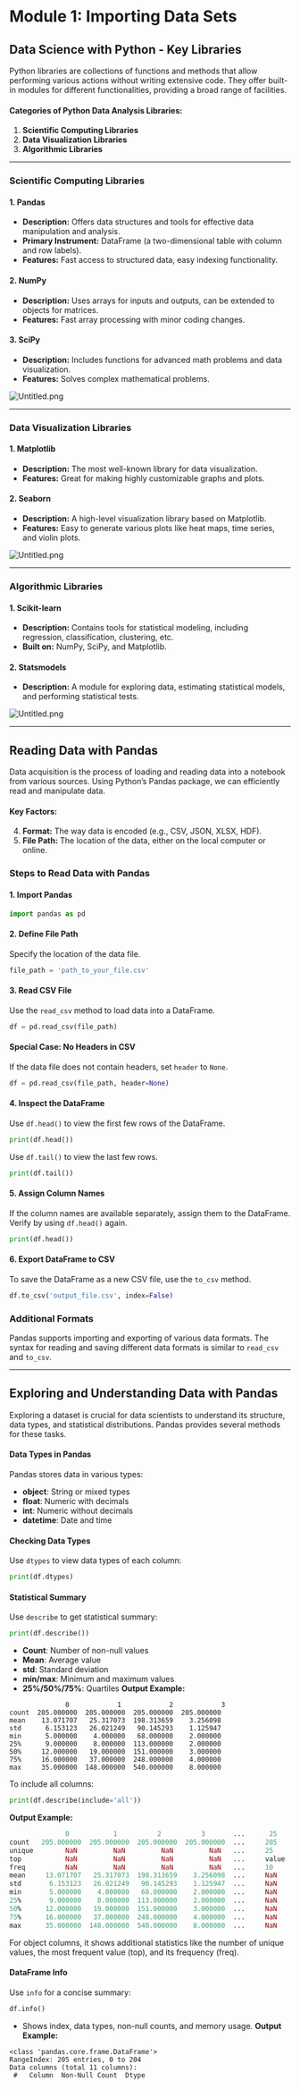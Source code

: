 

# Module 1: Importing Data Sets
## Data Science with Python - Key Libraries
Python libraries are collections of functions and methods that allow performing various actions without writing extensive code. They offer built-in modules for different functionalities, providing a broad range of facilities.
#### Categories of Python Data Analysis Libraries:
1. **Scientific Computing Libraries**
2. **Data Visualization Libraries**
3. **Algorithmic Libraries**

___
### Scientific Computing Libraries
#### 1. **Pandas**
- **Description:** Offers data structures and tools for effective data manipulation and analysis.
- **Primary Instrument:** DataFrame (a two-dimensional table with column and row labels).
- **Features:** Fast access to structured data, easy indexing functionality.
#### 2. **NumPy**
- **Description:** Uses arrays for inputs and outputs, can be extended to objects for matrices.
- **Features:** Fast array processing with minor coding changes.
#### 3. **SciPy**
- **Description:** Includes functions for advanced math problems and data visualization.
- **Features:** Solves complex mathematical problems.

![Untitled.png](https://prod-files-secure.s3.us-west-2.amazonaws.com/03e82b26-cccb-4906-bb56-adabcbdc0655/997ac361-58a8-4f04-bb0f-79fea4baa761/Untitled.png?X-Amz-Algorithm=AWS4-HMAC-SHA256&X-Amz-Content-Sha256=UNSIGNED-PAYLOAD&X-Amz-Credential=ASIAZI2LB466VAHQPWP4%2F20250129%2Fus-west-2%2Fs3%2Faws4_request&X-Amz-Date=20250129T031618Z&X-Amz-Expires=3600&X-Amz-Security-Token=IQoJb3JpZ2luX2VjEHoaCXVzLXdlc3QtMiJHMEUCIQDoiJ2QImN5HYAqvuU4ceUkli0G5M941GjPZXofCL4%2FygIgGTze79bjkHPa63HYofonCDf01npkyvKcvMtuRHHh5%2BgqiAQIg%2F%2F%2F%2F%2F%2F%2F%2F%2F%2F%2FARAAGgw2Mzc0MjMxODM4MDUiDOsxbVSmwcKadSeysyrcA%2FSAxaTepeWeNyKWB6KbIjkuOGfF5gk1RmFhX4GXpX%2FMPk6t693lQXHvc5bM8G02cqkSl4bt1DAOW47NHuPglEV94RPyEPmy0qVzPRXuBECmKtQByEZgagvlmlLu5im1%2B7QtTAmQ%2BpZY%2FCb2s5FiqZRTnJxaY%2F1iCpAf%2BeUQrry194tZKVgpgkZlzzcralhqd48qlZc2aM8ZKMWZ8kJ8wU4EcRXgtQb3GAqVSmWWfTqv9QsxJRg%2FmWlITectCO1iT9XJM7GOXIZq06TGCDBeWtTsGMV7pAhE4PCFY7jXgY3uriGP9wHIA%2FY%2FWXnpD5wg8PctN%2FG9JXFpYARFnJYhvnmqsM%2FzYPbpBZjbvjxQRzqK1ghiqXltCLosMKGXaozK7S95zL%2Br7X4fkBt2buXfmzgoUaI2uXsOY%2Fu0Gr8m2J02tPL%2B1KrsRd%2Ftrcm7m%2BAcIoVH2KCP%2FUfaXs6l%2Bj3lIXHiaItEgrezQcVPTIFZJmD7FCyW1sVbxQ%2BwqWG2OkRnpOem%2FTjfrGRr6NAg%2B%2FK1KFZ9GLs5vMmVmW3%2B%2FVipUqx%2B35UP%2BsB%2B0OVFixZiy%2BXzYNbERmTdxgVpSY3hL9x8hoUwic5%2BhPstCjQw5JBcy3ebuuQThlM%2FtlsHh7kqMMCf5rwGOqUBLpJ5TEI5rLkueky9AgjP7T3%2FJyqc5LaqZn0IvI7GyZag3yV3scBDk1UkKFQjw6hpde04fgkNdfXe2dyAoNcDLAqEXFXKkJlz%2FX2cG8E4GTx9kLumiKasxk%2BkTkO3EHbdzi%2BNE2paM%2Fuxs%2FEC2tWDtHsOEyYVR1wV30seSQ1P%2BnZ2mmW%2Fm7L6SzNKGZVd51XDg%2BIW3rugOEtKryAH3ip%2BdI5N9Qvb&X-Amz-Signature=cc81c4eb31ef0b4970254297dd12aab0565dba06fe4657c7b9b9bdec141adbe9&X-Amz-SignedHeaders=host&x-id=GetObject)
___
### Data Visualization Libraries
#### 1. **Matplotlib**
- **Description:** The most well-known library for data visualization.
- **Features:** Great for making highly customizable graphs and plots.
#### 2. **Seaborn**
- **Description:** A high-level visualization library based on Matplotlib.
- **Features:** Easy to generate various plots like heat maps, time series, and violin plots.

![Untitled.png](https://prod-files-secure.s3.us-west-2.amazonaws.com/03e82b26-cccb-4906-bb56-adabcbdc0655/733d1e42-5a53-4fd8-90c1-3d85254369a6/Untitled.png?X-Amz-Algorithm=AWS4-HMAC-SHA256&X-Amz-Content-Sha256=UNSIGNED-PAYLOAD&X-Amz-Credential=ASIAZI2LB466RFT5N42F%2F20250129%2Fus-west-2%2Fs3%2Faws4_request&X-Amz-Date=20250129T031617Z&X-Amz-Expires=3600&X-Amz-Security-Token=IQoJb3JpZ2luX2VjEHsaCXVzLXdlc3QtMiJIMEYCIQCnw4ZlYipO%2B7CrWlOmgbXtq14tOBDGpySslcM58irstQIhAKzG6%2FwRBmnj0k%2FgSoxSSET1sT7vptd6JiBsTLVbSI6CKogECIP%2F%2F%2F%2F%2F%2F%2F%2F%2F%2FwEQABoMNjM3NDIzMTgzODA1IgxXKU8Mmmx3Tc3lRFsq3APixi90KLxXSD0DAl9nWb4JJFMeGJxvIA8Hqg8ybylcP%2FjtXnBQy%2B5zJOB3rzOINJhQW%2BK8RkJtgP1cY1U6SjKZmLSHNulT4XK7DayD3fVhKTubcoBmnbI3Ux838sQxOoBNtwGMulPNO7lFZU4hT6h8M0bb0WHMiyvvJ8fNx0GF3tk1i8NIINvM7TQjj1DOPUoLESGLfgeyl%2Brqr%2FILSv3H%2BBHRuWUAhHSzX%2BPny1gJ%2F0J1QiXIaV%2Bz16knM%2BjL2BJecdcHaBsvfQTErXmvrIjmEOT3o2LMvtnQvPM5GLBZEAD9jIfWXuaJEI1HQWCVmoh3cC7Q9X2lwgxKxJerrlN5NL88cn6WUwqt5oIunLF1VMiEB232xpU7lpOLWLa7dDbfVvHJ96qY4V5c3InNUIDSawSiY6srpH5k9mfwFC3hgAbx%2F2mAEZxxgFMuzn67gubdPRkg%2BNkdrpi4H%2BGNZ%2FZx3fi05QWQt274x7pduUWeBEddK%2Fm%2BEiloYf4lKiJuITEkc6p%2FbTK6afad%2F0%2FdLY%2FmDoLx2QyomiKXvFwcFf%2B%2FrJADP6UsVHt4B5tMC%2FTQTXwLz4N8cd7gA%2B6O8jWc2LoXzUdlG59T5eN9vSJ4oDH34qaoLPnlKQgGiip1ETDGoOa8BjqkAcpH9baf3NTeZ7RnRtL%2Frc0mWkqPdMkQY2fCBTyRxU4Iz7Ho2krz1a3oJOxT4CFn5IMk0a%2F8rve1Gwl%2FMbdYhR5j7GU6FkPDyO3l7ovKh0ArM%2BNva8tGsJA4LHKmGX32JDR1gLR5Vr1de4qV1PIAhwfgsayaCXwCcfaX0p7lXz8Jppj%2FuBNxo%2B8lCZ0BKxigJu0j5ps3lvX41APiZi2hcuShz9dS&X-Amz-Signature=30f369b10df2680e38a6caef58fed2fb9d389e3bd652733340011af4591451cd&X-Amz-SignedHeaders=host&x-id=GetObject)
___
### Algorithmic Libraries
#### 1. **Scikit-learn**
- **Description:** Contains tools for statistical modeling, including regression, classification, clustering, etc.
- **Built on:** NumPy, SciPy, and Matplotlib.
#### 2. **Statsmodels**
- **Description:** A module for exploring data, estimating statistical models, and performing statistical tests.

![Untitled.png](https://prod-files-secure.s3.us-west-2.amazonaws.com/03e82b26-cccb-4906-bb56-adabcbdc0655/c62885f5-417d-4179-834f-d68f8f2bdf39/Untitled.png?X-Amz-Algorithm=AWS4-HMAC-SHA256&X-Amz-Content-Sha256=UNSIGNED-PAYLOAD&X-Amz-Credential=ASIAZI2LB466RFT5N42F%2F20250129%2Fus-west-2%2Fs3%2Faws4_request&X-Amz-Date=20250129T031617Z&X-Amz-Expires=3600&X-Amz-Security-Token=IQoJb3JpZ2luX2VjEHsaCXVzLXdlc3QtMiJIMEYCIQCnw4ZlYipO%2B7CrWlOmgbXtq14tOBDGpySslcM58irstQIhAKzG6%2FwRBmnj0k%2FgSoxSSET1sT7vptd6JiBsTLVbSI6CKogECIP%2F%2F%2F%2F%2F%2F%2F%2F%2F%2FwEQABoMNjM3NDIzMTgzODA1IgxXKU8Mmmx3Tc3lRFsq3APixi90KLxXSD0DAl9nWb4JJFMeGJxvIA8Hqg8ybylcP%2FjtXnBQy%2B5zJOB3rzOINJhQW%2BK8RkJtgP1cY1U6SjKZmLSHNulT4XK7DayD3fVhKTubcoBmnbI3Ux838sQxOoBNtwGMulPNO7lFZU4hT6h8M0bb0WHMiyvvJ8fNx0GF3tk1i8NIINvM7TQjj1DOPUoLESGLfgeyl%2Brqr%2FILSv3H%2BBHRuWUAhHSzX%2BPny1gJ%2F0J1QiXIaV%2Bz16knM%2BjL2BJecdcHaBsvfQTErXmvrIjmEOT3o2LMvtnQvPM5GLBZEAD9jIfWXuaJEI1HQWCVmoh3cC7Q9X2lwgxKxJerrlN5NL88cn6WUwqt5oIunLF1VMiEB232xpU7lpOLWLa7dDbfVvHJ96qY4V5c3InNUIDSawSiY6srpH5k9mfwFC3hgAbx%2F2mAEZxxgFMuzn67gubdPRkg%2BNkdrpi4H%2BGNZ%2FZx3fi05QWQt274x7pduUWeBEddK%2Fm%2BEiloYf4lKiJuITEkc6p%2FbTK6afad%2F0%2FdLY%2FmDoLx2QyomiKXvFwcFf%2B%2FrJADP6UsVHt4B5tMC%2FTQTXwLz4N8cd7gA%2B6O8jWc2LoXzUdlG59T5eN9vSJ4oDH34qaoLPnlKQgGiip1ETDGoOa8BjqkAcpH9baf3NTeZ7RnRtL%2Frc0mWkqPdMkQY2fCBTyRxU4Iz7Ho2krz1a3oJOxT4CFn5IMk0a%2F8rve1Gwl%2FMbdYhR5j7GU6FkPDyO3l7ovKh0ArM%2BNva8tGsJA4LHKmGX32JDR1gLR5Vr1de4qV1PIAhwfgsayaCXwCcfaX0p7lXz8Jppj%2FuBNxo%2B8lCZ0BKxigJu0j5ps3lvX41APiZi2hcuShz9dS&X-Amz-Signature=a8ff4659ea1059c0ba093be31e208130318629c3b89a8833397ac63d0946f963&X-Amz-SignedHeaders=host&x-id=GetObject)
___
## Reading Data with Pandas
Data acquisition is the process of loading and reading data into a notebook from various sources. Using Python’s Pandas package, we can efficiently read and manipulate data.
#### Key Factors:
4. **Format:** The way data is encoded (e.g., CSV, JSON, XLSX, HDF).
5. **File Path:** The location of the data, either on the local computer or online.
### Steps to Read Data with Pandas
#### 1. **Import Pandas**
```python
import pandas as pd
```
#### 2. **Define File Path**
Specify the location of the data file.
```python
file_path = 'path_to_your_file.csv'
```
#### 3. **Read CSV File**
Use the `read_csv` method to load data into a DataFrame.
```python
df = pd.read_csv(file_path)
```
#### Special Case: No Headers in CSV
If the data file does not contain headers, set `header` to `None`.
```python
df = pd.read_csv(file_path, header=None)
```
#### 4. **Inspect the DataFrame**
Use `df.head()` to view the first few rows of the DataFrame.
```python
print(df.head())
```
Use `df.tail()` to view the last few rows.
```python
print(df.tail())
```
#### 5. **Assign Column Names**
If the column names are available separately, assign them to the DataFrame.
Verify by using `df.head()` again.
```python
print(df.head())
```
#### 6. **Export DataFrame to CSV**
To save the DataFrame as a new CSV file, use the `to_csv` method.
```python
df.to_csv('output_file.csv', index=False)
```
### Additional Formats
Pandas supports importing and exporting of various data formats. The syntax for reading and saving different data formats is similar to `read_csv` and `to_csv`.
___
## Exploring and Understanding Data with Pandas
Exploring a dataset is crucial for data scientists to understand its structure, data types, and statistical distributions. Pandas provides several methods for these tasks.
#### Data Types in Pandas
Pandas stores data in various types:
- **object**: String or mixed types
- **float**: Numeric with decimals
- **int**: Numeric without decimals
- **datetime**: Date and time
#### Checking Data Types
Use `dtypes` to view data types of each column:
```python
print(df.dtypes)
```
#### Statistical Summary
Use `describe` to get statistical summary:
```python
print(df.describe())
```
- **Count**: Number of non-null values
- **Mean**: Average value
- **std**: Standard deviation
- **min/max**: Minimum and maximum values
- **25%/50%/75%**: Quartiles
**Output Example:**
```plain text
              0            1            2            3
count  205.000000  205.000000  205.000000  205.000000
mean    13.071707   25.317073  198.313659    3.256098
std      6.153123   26.021249   90.145293    1.125947
min      5.000000    4.000000   68.000000    2.000000
25%      9.000000    8.000000  113.000000    2.000000
50%     12.000000   19.000000  151.000000    3.000000
75%     16.000000   37.000000  248.000000    4.000000
max     35.000000  148.000000  540.000000    8.000000
```
To include all columns:
```python
print(df.describe(include='all'))
```
**Output Example:**
```r
              0           1          2          3       ...      25       26       27
count   205.000000  205.000000  205.000000  205.000000  ...     205      205      205
unique        NaN         NaN         NaN         NaN   ...     25       25       25
top           NaN         NaN         NaN         NaN   ...     value    value    value
freq          NaN         NaN         NaN         NaN   ...     10       10       10
mean     13.071707   25.317073  198.313659    3.256098  ...     NaN      NaN      NaN
std       6.153123   26.021249   90.145293    1.125947  ...     NaN      NaN      NaN
min       5.000000    4.000000   68.000000    2.000000  ...     NaN      NaN      NaN
25%       9.000000    8.000000  113.000000    2.000000  ...     NaN      NaN      NaN
50%      12.000000   19.000000  151.000000    3.000000  ...     NaN      NaN      NaN
75%      16.000000   37.000000  248.000000    4.000000  ...     NaN      NaN      NaN
max      35.000000  148.000000  540.000000    8.000000  ...     NaN      NaN      NaN
```
For object columns, it shows additional statistics like the number of unique values, the most frequent value (top), and its frequency (freq).
#### DataFrame Info
Use `info` for a concise summary:
```python
df.info()
```
- Shows index, data types, non-null counts, and memory usage.
**Output Example:**
```less
<class 'pandas.core.frame.DataFrame'>
RangeIndex: 205 entries, 0 to 204
Data columns (total 11 columns):
 #   Column  Non-Null Count  Dtype
